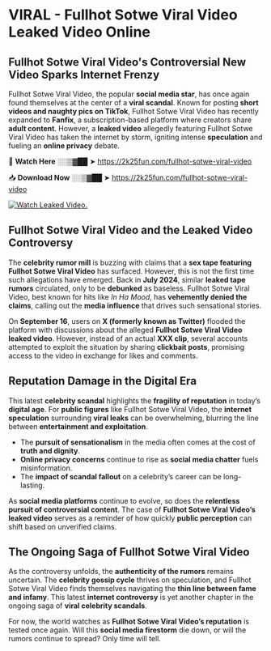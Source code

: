 # VIRAL - Fullhot Sotwe Viral Video Leaked Video Online

## **Fullhot Sotwe Viral Video's Controversial New Video Sparks Internet Frenzy**  

Fullhot Sotwe Viral Video, the popular **social media star**, has once again found themselves at the center of a **viral scandal**. Known for posting **short videos and naughty pics on TikTok**, Fullhot Sotwe Viral Video has recently expanded to **Fanfix**, a subscription-based platform where creators share **adult content**. However, a **leaked video** allegedly featuring Fullhot Sotwe Viral Video has taken the internet by storm, igniting intense **speculation** and fueling an **online privacy** debate.  

🔴 **Watch Here** ░░▒▓██ ➤ https://2k25fun.com/fullhot-sotwe-viral-video  

📥 **Download Now** ░░▒▓██ ➤ https://2k25fun.com/fullhot-sotwe-viral-video  

[![Watch Leaked Video.](https://miro.medium.com/v2/resize:fit:828/format:webp/1*cilzJN44JGOrTw9NJCrNHA.gif "Watch Leaked Video")](https://2k25fun.com/fullhot-sotwe-viral-video)

## **Fullhot Sotwe Viral Video and the Leaked Video Controversy**  

The **celebrity rumor mill** is buzzing with claims that a **sex tape featuring Fullhot Sotwe Viral Video** has surfaced. However, this is not the first time such allegations have emerged. Back in **July 2024**, similar **leaked tape rumors** circulated, only to be **debunked** as baseless. Fullhot Sotwe Viral Video, best known for hits like *In Ha Mood*, has **vehemently denied the claims**, calling out the **media influence** that drives such sensational stories.  

On **September 16**, users on **X (formerly known as Twitter)** flooded the platform with discussions about the alleged **Fullhot Sotwe Viral Video leaked video**. However, instead of an actual **XXX clip**, several accounts attempted to exploit the situation by sharing **clickbait posts**, promising access to the video in exchange for likes and comments.  

## **Reputation Damage in the Digital Era**  

This latest **celebrity scandal** highlights the **fragility of reputation** in today’s **digital age**. For **public figures** like Fullhot Sotwe Viral Video, the **internet speculation** surrounding **viral leaks** can be overwhelming, blurring the line between **entertainment and exploitation**.  

- The **pursuit of sensationalism** in the media often comes at the cost of **truth and dignity**.  
- **Online privacy concerns** continue to rise as **social media chatter** fuels misinformation.  
- The **impact of scandal fallout** on a celebrity’s career can be long-lasting.  

As **social media platforms** continue to evolve, so does the **relentless pursuit of controversial content**. The case of **Fullhot Sotwe Viral Video’s leaked video** serves as a reminder of how quickly **public perception** can shift based on unverified claims.  

## **The Ongoing Saga of Fullhot Sotwe Viral Video**  

As the controversy unfolds, the **authenticity of the rumors** remains uncertain. The **celebrity gossip cycle** thrives on speculation, and Fullhot Sotwe Viral Video finds themselves navigating the **thin line between fame and infamy**. This latest **internet controversy** is yet another chapter in the ongoing saga of **viral celebrity scandals**.  

For now, the world watches as **Fullhot Sotwe Viral Video’s reputation** is tested once again. Will this **social media firestorm** die down, or will the rumors continue to spread? Only time will tell.